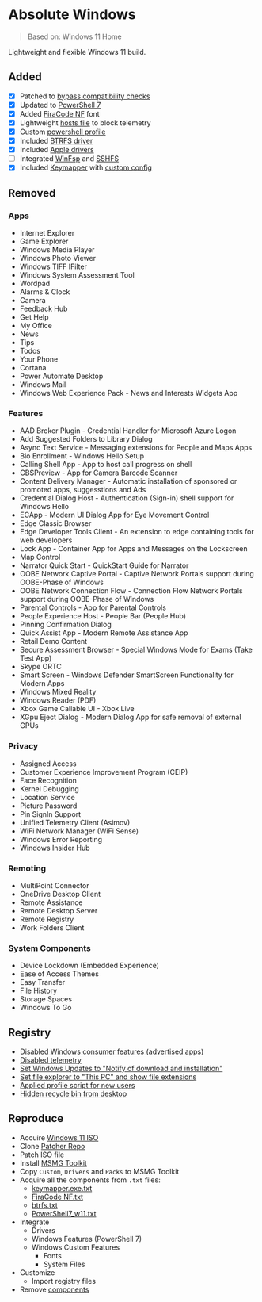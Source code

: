# Absolute Windows
> Based on: Windows 11 Home

Lightweight and flexible Windows 11 build.

## Added
- [x] Patched to [bypass compatibility checks](https://github.com/JosephM101/Force-Windows-11-Install)
- [x] Updated to [PowerShell 7](https://www.mediafire.com/folder/symg2n0rgcb8t/PowerShell7)
- [x] Added [FiraCode NF](https://github.com/ryanoasis/nerd-fonts/tree/master/patched-fonts/FiraCode) font
- [x] Lightweight [hosts file](Custom/Files/w11/x64/Windows/System32/drivers/etc/hosts) to block telemetry
- [x] Custom [powershell profile](Custom/Files/w11/x64/Users/Default/Documents/PowerShell/profile.ps1)
- [x] Included [BTRFS driver](https://github.com/maharmstone/btrfs)
- [x] Included [Apple drivers](Drivers/Install/w11/x64/)
- [ ] Integrated [WinFsp](https://github.com/winfsp/winfsp/) and [SSHFS](https://github.com/winfsp/sshfs-win)
- [x] Included [Keymapper](https://github.com/houmain/keymapper) with [custom config](Custom/Files/w11/x64/Windows/Keymapper/keymapper.conf)

## Removed
### Apps
- Internet Explorer
- Game Explorer
- Windows Media Player
- Windows Photo Viewer
- Windows TIFF IFilter
- Windows System Assessment Tool
- Wordpad
- Alarms & Clock
- Camera
- Feedback Hub
- Get Help
- My Office
- News
- Tips
- Todos
- Your Phone
- Cortana
- Power Automate Desktop
- Windows Mail
- Windows Web Experience Pack - News and Interests Widgets App

### Features
- AAD Broker Plugin - Credential Handler for Microsoft Azure Logon
- Add Suggested Folders to Library Dialog
- Async Text Service - Messaging extensions for People and Maps Apps
- Bio Enrollment - Windows Hello Setup
- Calling Shell App - App to host call progress on shell
- CBSPreview - App for Camera Barcode Scanner
- Content Delivery Manager - Automatic installation of sponsored or promoted apps, suggesstions and Ads
- Credential Dialog Host - Authentication (Sign-in) shell support for Windows Hello
- ECApp - Modern UI Dialog App for Eye Movement Control
- Edge Classic Browser
- Edge Developer Tools Client - An extension to edge containing tools for web developers
- Lock App - Container App for Apps and Messages on the Lockscreen
- Map Control
- Narrator Quick Start - QuickStart Guide for Narrator
- OOBE Network Captive Portal - Captive Network Portals support during OOBE-Phase of Windows
- OOBE Network Connection Flow - Connection Flow Network Portals support during OOBE-Phase of Windows
- Parental Controls - App for Parental Controls
- People Experience Host - People Bar (People Hub)
- Pinning Confirmation Dialog
- Quick Assist App - Modern Remote Assistance App
- Retail Demo Content
- Secure Assessment Browser - Special Windows Mode for Exams (Take Test App)
- Skype ORTC
- Smart Screen - Windows Defender SmartScreen Functionality for Modern Apps
- Windows Mixed Reality
- Windows Reader (PDF)
- Xbox Game Callable UI - Xbox Live
- XGpu Eject Dialog - Modern Dialog App for safe removal of external GPUs

### Privacy
- Assigned Access
- Customer Experience Improvement Program (CEIP)
- Face Recognition
- Kernel Debugging
- Location Service
- Picture Password
- Pin SignIn Support
- Unified Telemetry Client (Asimov)
- WiFi Network Manager (WiFi Sense)
- Windows Error Reporting
- Windows Insider Hub

### Remoting
- MultiPoint Connector
- OneDrive Desktop Client
- Remote Assistance
- Remote Desktop Server
- Remote Registry
- Work Folders Client

### System Components
- Device Lockdown (Embedded Experience)
- Ease of Access Themes
- Easy Transfer
- File History
- Storage Spaces
- Windows To Go

## Registry
- [Disabled Windows consumer features (advertised apps)](Custom/Registry/w11/x64/consumer.reg)
- [Disabled telemetry](Custom/Registry/w11/x64/telemetry.reg)
- [Set Windows Updates to "Notify of download and installation"](Custom/Registry/w11/x64/updates.reg)
- [Set file explorer to "This PC" and show file extensions](Custom/Registry/w11/x64/explorer.reg)
- [Applied profile script for new users](Custom/Registry/w11/x64/profile.reg)
- [Hidden recycle bin from desktop](Custom/Registry/w11/x64/desktop.reg)

## Reproduce
- Accuire [Windows 11 ISO](https://www.microsoft.com/software-download/windows11)
- Clone [Patcher Repo](https://github.com/JosephM101/Force-Windows-11-Install)
- Patch ISO file
- Install [MSMG Toolkit](https://msmgtoolkit.in/)
- Copy `Custom`, `Drivers` and `Packs` to MSMG Toolkit
- Acquire all the components from `.txt` files:
  - [keymapper.exe.txt](Custom/Files/w11/x64/Windows/Keymapper/keymapper.exe.txt)
  - [FiraCode NF.txt](Custom/Fonts/FiraCode%20NF.txt)
  - [btrfs.txt](Drivers/Install/w11/x64/btrfs.txt)
  - [PowerShell7_w11.txt](Packs/PowerShell7/PowerShell7_w11.txt)
- Integrate
  - Drivers
  - Windows Features (PowerShell 7)
  - Windows Custom Features
    - Fonts
    - System Files
- Customize
  - Import registry files
- Remove [components](#removed)
